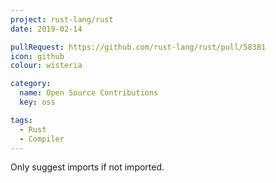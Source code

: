 ```yaml
---
project: rust-lang/rust
date: 2019-02-14

pullRequest: https://github.com/rust-lang/rust/pull/58381
icon: github
colour: wisteria

category:
  name: Open Source Contributions
  key: oss

tags:
  - Rust
  - Compiler
---
```

Only suggest imports if not imported.
